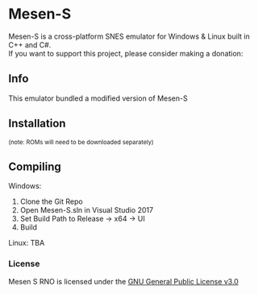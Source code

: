# Mesen-S

Mesen-S is a cross-platform SNES emulator for Windows & Linux built in C++ and C#.  
If you want to support this project, please consider making a donation:

## Info
This emulator bundled a modified version of Mesen-S

## Installation
<sub>(note: ROMs will need to be downloaded separately)</sub>

## Compiling

Windows: 
1) Clone the Git Repo
2) Open Mesen-S.sln in Visual Studio 2017
3) Set Build Path to Release -> x64 -> UI
4) Build

Linux:
TBA

### License
Mesen S RNO is licensed under the [GNU General Public License v3.0](LICENSE)
